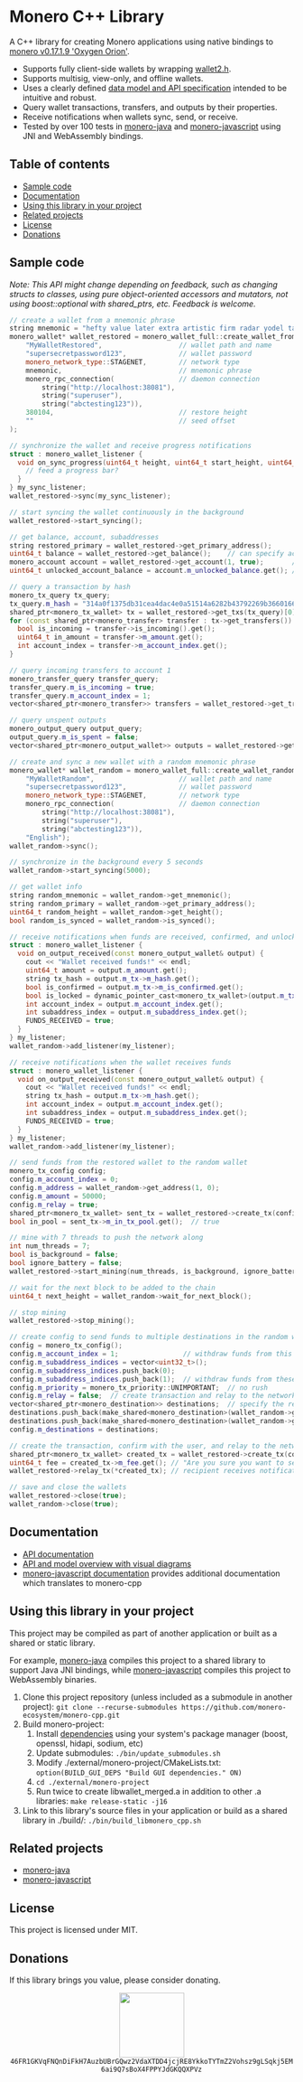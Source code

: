 # Monero C++ Library

A C++ library for creating Monero applications using native bindings to [monero v0.17.1.9 'Oxygen Orion'](https://github.com/monero-project/monero/tree/v0.17.1.9).

* Supports fully client-side wallets by wrapping [wallet2.h](https://github.com/monero-project/monero/blob/master/src/wallet/wallet2.h).
* Supports multisig, view-only, and offline wallets.
* Uses a clearly defined [data model and API specification](https://moneroecosystem.org/monero-java/monero-spec.pdf) intended to be intuitive and robust.
* Query wallet transactions, transfers, and outputs by their properties.
* Receive notifications when wallets sync, send, or receive.
* Tested by over 100 tests in [monero-java](https://github.com/monero-ecosystem/monero-java) and [monero-javascript](https://github.com/monero-ecosystem/monero-javascript) using JNI and WebAssembly bindings.

## Table of contents

* [Sample code](#sample-code)
* [Documentation](#documentation)
* [Using this library in your project](#using-this-library-in-your-project)
* [Related projects](#related-projects)
* [License](#license)
* [Donations](#donations)

## Sample code

_Note: This API might change depending on feedback, such as changing structs to classes, using pure object-oriented accessors and mutators, not using boost::optional with shared_ptrs, etc.  Feedback is welcome._

```c++
// create a wallet from a mnemonic phrase
string mnemonic = "hefty value later extra artistic firm radar yodel talent future fungal nutshell because sanity awesome nail unjustly rage unafraid cedar delayed thumbs comb custom sanity";
monero_wallet* wallet_restored = monero_wallet_full::create_wallet_from_mnemonic(
    "MyWalletRestored",                   // wallet path and name
    "supersecretpassword123",             // wallet password
    monero_network_type::STAGENET,        // network type
    mnemonic,                             // mnemonic phrase
    monero_rpc_connection(                // daemon connection
        string("http://localhost:38081"),
        string("superuser"),
        string("abctesting123")),
    380104,                               // restore height
    ""                                    // seed offset
);

// synchronize the wallet and receive progress notifications
struct : monero_wallet_listener {
  void on_sync_progress(uint64_t height, uint64_t start_height, uint64_t end_height, double percent_done, const string& message) {
    // feed a progress bar?
  }
} my_sync_listener;
wallet_restored->sync(my_sync_listener);

// start syncing the wallet continuously in the background
wallet_restored->start_syncing();

// get balance, account, subaddresses
string restored_primary = wallet_restored->get_primary_address();
uint64_t balance = wallet_restored->get_balance();    // can specify account and subaddress indices
monero_account account = wallet_restored->get_account(1, true);       // get account with subaddresses
uint64_t unlocked_account_balance = account.m_unlocked_balance.get(); // get boost::optional value

// query a transaction by hash
monero_tx_query tx_query;
tx_query.m_hash = "314a0f1375db31cea4dac4e0a51514a6282b43792269b3660166d4d2b46437ca";
shared_ptr<monero_tx_wallet> tx = wallet_restored->get_txs(tx_query)[0];
for (const shared_ptr<monero_transfer> transfer : tx->get_transfers()) {
  bool is_incoming = transfer->is_incoming().get();
  uint64_t in_amount = transfer->m_amount.get();
  int account_index = transfer->m_account_index.get();
}

// query incoming transfers to account 1
monero_transfer_query transfer_query;
transfer_query.m_is_incoming = true;
transfer_query.m_account_index = 1;
vector<shared_ptr<monero_transfer>> transfers = wallet_restored->get_transfers(transfer_query);

// query unspent outputs
monero_output_query output_query;
output_query.m_is_spent = false;
vector<shared_ptr<monero_output_wallet>> outputs = wallet_restored->get_outputs(output_query);

// create and sync a new wallet with a random mnemonic phrase
monero_wallet* wallet_random = monero_wallet_full::create_wallet_random(
    "MyWalletRandom",                     // wallet path and name
    "supersecretpassword123",             // wallet password
    monero_network_type::STAGENET,        // network type
    monero_rpc_connection(                // daemon connection
        string("http://localhost:38081"),
        string("superuser"),
        string("abctesting123")),
    "English");
wallet_random->sync();

// synchronize in the background every 5 seconds
wallet_random->start_syncing(5000);

// get wallet info
string random_mnemonic = wallet_random->get_mnemonic();
string random_primary = wallet_random->get_primary_address();
uint64_t random_height = wallet_random->get_height();
bool random_is_synced = wallet_random->is_synced();

// receive notifications when funds are received, confirmed, and unlocked
struct : monero_wallet_listener {
  void on_output_received(const monero_output_wallet& output) {
    cout << "Wallet received funds!" << endl;
    uint64_t amount = output.m_amount.get();
    string tx_hash = output.m_tx->m_hash.get();
    bool is_confirmed = output.m_tx->m_is_confirmed.get();
    bool is_locked = dynamic_pointer_cast<monero_tx_wallet>(output.m_tx)->m_is_locked.get();
    int account_index = output.m_account_index.get();
    int subaddress_index = output.m_subaddress_index.get();
    FUNDS_RECEIVED = true;
  }
} my_listener;
wallet_random->add_listener(my_listener);

// receive notifications when the wallet receives funds
struct : monero_wallet_listener {
  void on_output_received(const monero_output_wallet& output) {
    cout << "Wallet received funds!" << endl;
    string tx_hash = output.m_tx->m_hash.get();
    int account_index = output.m_account_index.get();
    int subaddress_index = output.m_subaddress_index.get();
    FUNDS_RECEIVED = true;
  }
} my_listener;
wallet_random->add_listener(my_listener);

// send funds from the restored wallet to the random wallet
monero_tx_config config;
config.m_account_index = 0;
config.m_address = wallet_random->get_address(1, 0);
config.m_amount = 50000;
config.m_relay = true;
shared_ptr<monero_tx_wallet> sent_tx = wallet_restored->create_tx(config);
bool in_pool = sent_tx->m_in_tx_pool.get();  // true

// mine with 7 threads to push the network along
int num_threads = 7;
bool is_background = false;
bool ignore_battery = false;
wallet_restored->start_mining(num_threads, is_background, ignore_battery);

// wait for the next block to be added to the chain
uint64_t next_height = wallet_random->wait_for_next_block();

// stop mining
wallet_restored->stop_mining();

// create config to send funds to multiple destinations in the random wallet
config = monero_tx_config();
config.m_account_index = 1;                // withdraw funds from this account
config.m_subaddress_indices = vector<uint32_t>();
config.m_subaddress_indices.push_back(0);
config.m_subaddress_indices.push_back(1);  // withdraw funds from these subaddresses within the account
config.m_priority = monero_tx_priority::UNIMPORTANT;  // no rush
config.m_relay = false;  // create transaction and relay to the network if true
vector<shared_ptr<monero_destination>> destinations;  // specify the recipients and their amounts
destinations.push_back(make_shared<monero_destination>(wallet_random->get_address(1, 0), 50000));
destinations.push_back(make_shared<monero_destination>(wallet_random->get_address(2, 0), 50000));
config.m_destinations = destinations;

// create the transaction, confirm with the user, and relay to the network
shared_ptr<monero_tx_wallet> created_tx = wallet_restored->create_tx(config);
uint64_t fee = created_tx->m_fee.get(); // "Are you sure you want to send ...?"
wallet_restored->relay_tx(*created_tx); // recipient receives notification within 5 seconds

// save and close the wallets
wallet_restored->close(true);
wallet_random->close(true);
```

## Documentation

* [API documentation](https://moneroecosystem.org/monero-cpp/annotated.html)
* [API and model overview with visual diagrams](http://moneroecosystem.org/monero-java/monero-spec.pdf)
* [monero-javascript documentation](https://github.com/monero-ecosystem/monero-javascript#documentation) provides additional documentation which translates to monero-cpp

## Using this library in your project

This project may be compiled as part of another application or built as a shared or static library.

For example, [monero-java](https://github.com/monero-ecosystem/monero-java) compiles this project to a shared library to support Java JNI bindings, while [monero-javascript](https://github.com/monero-ecosystem/monero-javascript) compiles this project to WebAssembly binaries.

1. Clone this project repository (unless included as a submodule in another project): `git clone --recurse-submodules https://github.com/monero-ecosystem/monero-cpp.git`
2. Build monero-project:
    1. Install [dependencies](https://github.com/monero-project/monero#dependencies) using your system's package manager (boost, openssl, hidapi, sodium, etc)
    2. Update submodules: `./bin/update_submodules.sh`
    3. Modify ./external/monero-project/CMakeLists.txt: `option(BUILD_GUI_DEPS "Build GUI dependencies." ON)`
    4. `cd ./external/monero-project`
    5. Run twice to create libwallet_merged.a in addition to other .a libraries: `make release-static -j16`
3. Link to this library's source files in your application or build as a shared library in ./build/: `./bin/build_libmonero_cpp.sh`
       
## Related projects

* [monero-java](https://github.com/monero-ecosystem/monero-java)
* [monero-javascript](https://github.com/monero-ecosystem/monero-javascript)

## License

This project is licensed under MIT.

## Donations

If this library brings you value, please consider donating.

<p align="center">
	<img src="donate.png" width="115" height="115"/><br>
	<code>46FR1GKVqFNQnDiFkH7AuzbUBrGQwz2VdaXTDD4jcjRE8YkkoTYTmZ2Vohsz9gLSqkj5EM6ai9Q7sBoX4FPPYJdGKQQXPVz</code>
</p>